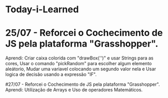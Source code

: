 # Today-i-Learned

# 25/07 - Reforcei o Cochecimento de JS pela plataforma "Grasshopper".
Aprendi: Criar caixa colorida com "drawBox('')" e usar Strings para as cores, Usar o comando "pickRandom" para escolher algum elemento aleátorio,  Mudar uma variavel colocando um segundo valor nela e Usar logica de decisão usando a expressão "IF".

#27/07 - Reforcei o Cochecimento de JS pela plataforma "Grasshopper".
Aprendi: Utilização de Arrays e Uso de operadores Matemáticos.
